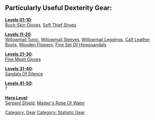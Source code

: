 ## Particularly Useful Dexterity Gear:

**[Levels 01-10](:Category:_Lowmort_Levels_1-10_.md "wikilink")**:  
[Buck-Skin Gloves](Buck-Skin_Gloves "wikilink"), [Soft Thief
Shoes](Soft_Thief_Shoes "wikilink")

**[Levels 11-20](:Category:_Lowmort_Levels_11-20.md "wikilink")**:  
[Willowmail Tunic](Willowmail_Tunic "wikilink"), [Willowmail
Sleeves](Willowmail_Sleeves "wikilink"), [Willowmail
Leggings](Willowmail_Leggings "wikilink"), [Calf Leather
Boots](Calf_Leather_Boots "wikilink"), [Wooden
Flippers](Wooden_Flippers "wikilink"), [Fine Set Of
Hipposandals](Fine_Set_Of_Hipposandals "wikilink")

**[Levels 21-30](:Category:_Lowmort_Levels_21-30.md "wikilink")**:  
[Fine Mesh Gloves](Fine_Mesh_Gloves "wikilink")

**[Levels 31-40](:Category:_Lowmort_Levels_31-40.md "wikilink")**:  
[Sandals Of Silence](Sandals_Of_Silence "wikilink")

**[Levels 41-50](:Category:_Lowmort_Levels_41-50.md "wikilink")**:  
?

**[Hero Level](:Category:_Hero.md "wikilink")**:  
[Serpent Shield](Serpent_Shield "wikilink"), [Master's Robe Of
Water](Master's_Robe_Of_Water "wikilink")

[Category: Gear](Category:_Gear "wikilink") [Category: Statistic
Gear](Category:_Statistic_Gear "wikilink")
